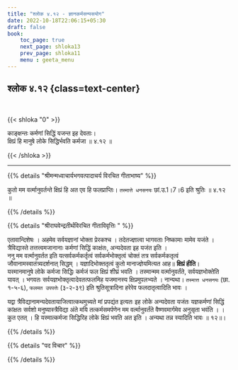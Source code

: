 ```yaml
---
title: "श्लोक ४.१२ - ज्ञानकर्मसन्यसयोग"
date: 2022-10-18T22:06:15+05:30
draft: false
book:
    toc_page: true
    next_page: shloka13
    prev_page: shloka11
    menu : geeta_menu
---
```




## श्लोक ४.१२ {class=text-center}

<br/>

{{< shloka  "0"  >}}

काङ्क्षन्तः कर्मणां सिद्धिं यजन्त इह देवताः।  
क्षिप्रं हि मानुषे लोके सिद्धिर्भवति कर्मजा ॥ ४.१२ ॥

{{< /shloka >}}

---


{{% details "श्रीमन्मध्वाचार्यभगवत्पादाचर्य विरचित  गीताभाष्य" %}}

कुतो मम वर्त्मानुवर्तन्ते क्षिप्रं हि अत एव हि फलप्राप्तिः। 
`तस्मात्ते धनसनयः` छां.उ.1।7।6 इति श्रुतिः  ॥ ४.१२ ॥

{{% /details %}}



{{% details "श्रीराघवेन्द्रतीर्थविरचित गीताविवृत्तिः " %}}

एतावान्दिशेषः । अहमेव सर्वयज्ञानां भोक्ता प्रेरकश्च । 
तदेतज्ज्ञात्वा भागवताः निष्कामाः मामेव यजंते । त्रैविद्यास्ते 
तत्तत्त्वमजानानाः कर्मणां सिद्धिं काक्षंतः, अन्यदेवता इह यजंत 
इति ।   
ननु मम वर्त्मानुवर्तत इति यत्सर्वकर्मकर्तृत्वं 
सर्वकर्मभोक्तृत्वं चोक्तं तत्र सर्वकर्मकतृत्वं
जौवानामस्वातंत्र्यदर्शनात्‌ सिद्धम्‌ । यज्ञादिभोक्ततृत्वं कुतो 
मानाज्ज्ञेयमित्यत आह॥ **क्षिप्रं हीति**।  
यस्मानमानुषे लोके कर्मजा सिद्धिः कर्मजं फल क्षिप्रं शीघ्रं
भवति । तस्मान्मम वर्त्मानुवर्तंते, सर्वयज्ञभोक्तेति यावत्‌ । 
भगवतः सर्वयज्ञभोक्तृत्वादेवतत्फलमिह यजमानस्य क्षिप्रमुपलभ्यते ।
 नान्यथा। `तस्मात्त धनसनयः` (छा. १-५-६), 
 `फलमत उपपत्तेः` (३-२-३९) इति श्रुतिसूत्रादिना
हरेरेव  फलदातृत्वादिति भावः ।   

यद्वा त्रैविद्यानामन्यदेवतायाजित्वात्कथमुच्यते मां प्रपद्यंत 
इत्यतः इह लोके अन्यदेवता यजंतः यज्ञकर्मणां सिद्धिं कांक्षतः 
सर्वशो मनुष्यास्त्रैविद्या अंते मयि तत्कर्मसमर्पणेन मम 
वर्त्मानुवर्तंते वैष्णवमार्गमेव अनुसृता भवंति । । कुत एतत् ‌। 
हि यस्मात्कर्मजा सिद्धिरिह लोके क्षिप्रं भवति अत
इति । अन्यथा तन्न स्यादिति भावः ॥ १२॥।

{{% /details %}}



{{% details "पद विचार" %}}


{{% /details %}}

